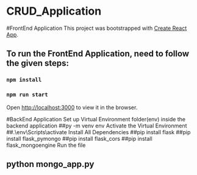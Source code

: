 # CRUD_Application

#FrontEnd Application
This project was bootstrapped with [Create React App](https://github.com/facebook/create-react-app).

## To run the FrontEnd Application, need to follow the given steps:
### `npm install`
### `npm run start`

Open [http://localhost:3000](http://localhost:3000) to view it in the browser.

#BackEnd Application
Set up Virtual Environment folder(env) inside the backend application
##py -m venv env
Activate the Virtual Environment
##.\env\Scripts\activate
Install All Dependencies
##pip install flask
##pip install flask_pymongo
##pip install flask_cors
##pip install flask_mongoengine
Run the file
## python mongo_app.py




